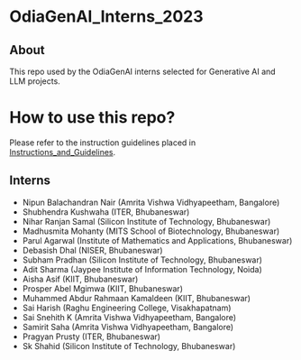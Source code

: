 # OdiaGenAI_Interns_2023

## About

This repo used by the OdiaGenAI interns selected for Generative AI and LLM projects.

# How to use this repo?

Please refer to the instruction guidelines placed in [Instructions_and_Guidelines](./instructions-and-guidelines/README.md).

## Interns

- Nipun Balachandran Nair (Amrita Vishwa Vidhyapeetham, Bangalore)
- Shubhendra Kushwaha (ITER, Bhubaneswar)
- Nihar Ranjan Samal (Silicon Institute of Technology, Bhubaneswar)
- Madhusmita Mohanty (MITS School of Biotechnology, Bhubaneswar)
- Parul Agarwal (Institute of Mathematics and Applications, Bhubaneswar)
- Debasish Dhal (NISER, Bhubaneswar)
- Subham Pradhan (Silicon Institute of Technology, Bhubaneswar)
- Adit Sharma (Jaypee Institute of Information Technology, Noida)
- Aisha Asif (KIIT, Bhubaneswar)
- Prosper Abel Mgimwa (KIIT, Bhubaneswar)
- Muhammed Abdur Rahmaan Kamaldeen (KIIT, Bhubaneswar)
- Sai Harish (Raghu Engineering College, Visakhapatnam)
- Sai Snehith K (Amrita Vishwa Vidhyapeetham, Bangalore)
- Samirit Saha (Amrita Vishwa Vidhyapeetham, Bangalore)
- Pragyan Prusty (ITER, Bhubaneswar)
- Sk Shahid (Silicon Institute of Technology, Bhubaneswar)
